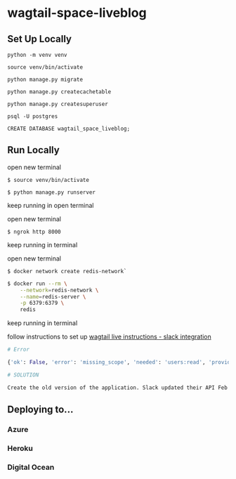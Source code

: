 # wagtail-space-liveblog

## Set Up Locally

`python -m venv venv`

`source venv/bin/activate`

`python manage.py migrate`

`python manage.py createcachetable`

`python manage.py createsuperuser`

`psql -U postgres`

`CREATE DATABASE wagtail_space_liveblog;`


## Run Locally

open new terminal
```
$ source venv/bin/activate
```

```
$ python manage.py runserver
``` 
keep running in open terminal

open new terminal 

```
$ ngrok http 8000
```
keep running in terminal

open new terminal

```
$ docker network create redis-network`
```
``` bash
$ docker run --rm \
    --network=redis-network \
    --name=redis-server \
    -p 6379:6379 \
    redis
```
keep running in terminal

follow instructions to set up [wagtail live instructions - slack integration](https://wagtail.github.io/wagtail-live/getting_started/receivers/setup_slack/)




```Python 
# Error

{'ok': False, 'error': 'missing_scope', 'needed': 'users:read', 'provided': 'channels:history,files:read,metadata.message:read'}

# SOLUTION

Create the old version of the application. Slack updated their API Feb 2021.

```

## Deploying to...

### Azure

### Heroku

### Digital Ocean